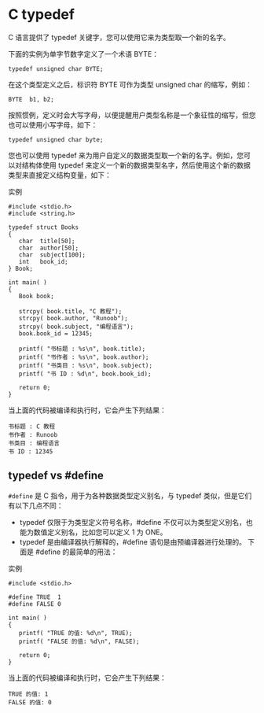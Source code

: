 # C typedef
C 语言提供了 typedef 关键字，您可以使用它来为类型取一个新的名字。

下面的实例为单字节数字定义了一个术语 BYTE：
```
typedef unsigned char BYTE;
``` 
在这个类型定义之后，标识符 BYTE 可作为类型 unsigned char 的缩写，例如：
``` 
BYTE  b1, b2;
``` 
按照惯例，定义时会大写字母，以便提醒用户类型名称是一个象征性的缩写，但您也可以使用小写字母，如下：
``` 
typedef unsigned char byte;
``` 
您也可以使用 typedef 来为用户自定义的数据类型取一个新的名字。例如，您可以对结构体使用 typedef 来定义一个新的数据类型名字，然后使用这个新的数据类型来直接定义结构变量，如下：

实例
``` 
#include <stdio.h>
#include <string.h>
 
typedef struct Books
{
   char  title[50];
   char  author[50];
   char  subject[100];
   int   book_id;
} Book;
 
int main( )
{
   Book book;
 
   strcpy( book.title, "C 教程");
   strcpy( book.author, "Runoob"); 
   strcpy( book.subject, "编程语言");
   book.book_id = 12345;
 
   printf( "书标题 : %s\n", book.title);
   printf( "书作者 : %s\n", book.author);
   printf( "书类目 : %s\n", book.subject);
   printf( "书 ID : %d\n", book.book_id);
 
   return 0;
}
``` 
当上面的代码被编译和执行时，它会产生下列结果：
``` 
书标题 : C 教程
书作者 : Runoob
书类目 : 编程语言
书 ID : 12345
``` 
## typedef vs #define
`#define` 是 C 指令，用于为各种数据类型定义别名，与 typedef 类似，但是它们有以下几点不同：

- typedef 仅限于为类型定义符号名称，#define 不仅可以为类型定义别名，也能为数值定义别名，比如您可以定义 1 为 ONE。
- typedef 是由编译器执行解释的，#define 语句是由预编译器进行处理的。
下面是 #define 的最简单的用法：

实例
``` 
#include <stdio.h>
 
#define TRUE  1
#define FALSE 0
 
int main( )
{
   printf( "TRUE 的值: %d\n", TRUE);
   printf( "FALSE 的值: %d\n", FALSE);
 
   return 0;
}
``` 
当上面的代码被编译和执行时，它会产生下列结果：
``` 
TRUE 的值: 1
FALSE 的值: 0
``` 